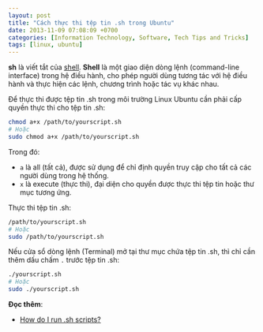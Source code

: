 ```yaml
---
layout: post
title: "Cách thực thi tệp tin .sh trong Ubuntu"
date: 2013-11-09 07:08:09 +0700
categories: [Information Technology, Software, Tech Tips and Tricks]
tags: [linux, ubuntu]
---
```


**sh** là viết tắt của [shell](https://vegetaz.github.io/posts/shell/). **Shell** là một giao diện dòng lệnh (command-line interface) trong hệ điều hành, cho phép người dùng tương tác với hệ điều hành và thực hiện các lệnh, chương trình hoặc tác vụ khác nhau.

Để thực thi được tệp tin .sh trong môi trường Linux Ubuntu cần phải cấp quyền thực thi cho tệp tin .sh:
```bash
chmod a+x /path/to/yourscript.sh
# Hoặc
sudo chmod a+x /path/to/yourscript.sh
```
Trong đó:
- `a` là all (tất cả), được sử dụng để chỉ định quyền truy cập cho tất cả các người dùng trong hệ thống. 
- `x` là execute (thực thi), đại diện cho quyền được thực thi tệp tin hoặc thư mục tương ứng.

Thực thi tệp tin .sh:
```bash
/path/to/yourscript.sh
# Hoặc
sudo /path/to/yourscript.sh
```

Nếu cửa sổ dòng lệnh (Terminal) mở tại thư mục chứa tệp tin .sh, thì chỉ cần thêm dấu chấm `.` trước tệp tin .sh:
```bash
./yourscript.sh
# Hoặc
sudo ./yourscript.sh
```


**Đọc thêm**: 
- [How do I run .sh scripts?](https://askubuntu.com/questions/38661/how-do-i-run-sh-scripts)
